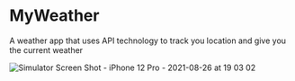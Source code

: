 # MyWeather
A weather app that uses API technology to track you location and give you the current weather

![Simulator Screen Shot - iPhone 12 Pro - 2021-08-26 at 19 03 02](https://user-images.githubusercontent.com/5651707/131060317-d11fcb70-5404-4ceb-80cf-618757a4a7a1.png)
